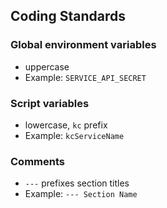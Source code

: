 ## Coding Standards

### Global environment variables

- uppercase
- Example: `SERVICE_API_SECRET`

### Script variables

- lowercase, `kc` prefix
- Example: `kcServiceName`

### Comments

- `---` prefixes section titles
- Example: `--- Section Name`
